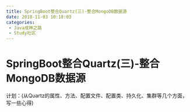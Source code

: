 ```yaml
---
title: SpringBoot整合Quartz(三)-整合MongoDB数据源
date: 2018-11-03 10:18:03
categories: 
 - Java成神之路
 - Study社区
---
```

# SpringBoot整合Quartz(三)-整合MongoDB数据源

计划：(从Quartz的属性、方法、配置文件、配置类、持久化、集群等几个方面，写一些心得)